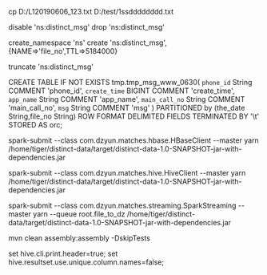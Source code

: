 


cp D:/L120190606_123.txt D:/test/1ssdddddddd.txt

disable 'ns:distinct_msg'
drop 'ns:distinct_msg'

create_namespace 'ns'
create 'ns:distinct_msg',{NAME=>'file_no',TTL=>5184000}

truncate 'ns:distinct_msg'


CREATE  TABLE IF NOT EXISTS  tmp.tmp_msg_www_0630(
  `phone_id` String  COMMENT 'phone_id',
  `create_time` BIGINT  COMMENT 'create_time',
  `app_name` String  COMMENT 'app_name',
  `main_call_no` String COMMENT 'main_call_no',
  `msg` String COMMENT 'msg'
)
PARTITIONED  by (the_date String,file_no String)
ROW FORMAT DELIMITED FIELDS TERMINATED BY '\t'
STORED AS orc;

spark-submit --class com.dzyun.matches.hbase.HBaseClient --master yarn /home/tiger/distinct-data/target/distinct-data-1.0-SNAPSHOT-jar-with-dependencies.jar


spark-submit --class com.dzyun.matches.hive.HiveClient --master yarn /home/tiger/distinct-data/target/distinct-data-1.0-SNAPSHOT-jar-with-dependencies.jar

spark-submit --class com.dzyun.matches.streaming.SparkStreaming --master yarn --queue root.file_to_dz /home/tiger/distinct-data/target/distinct-data-1.0-SNAPSHOT-jar-with-dependencies.jar


mvn clean assembly:assembly -DskipTests


set hive.cli.print.header=true;
set  hive.resultset.use.unique.column.names=false;

